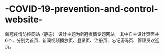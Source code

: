 # -COVID-19-prevention-and-control-website-
新冠疫情防控网站（静态）
设计主题为新冠疫情专题网站。
其中自主设计页面共6个，分别为首页、新闻视频播放页、登录页、注册页、忘记密码页、管理员欢迎页。
